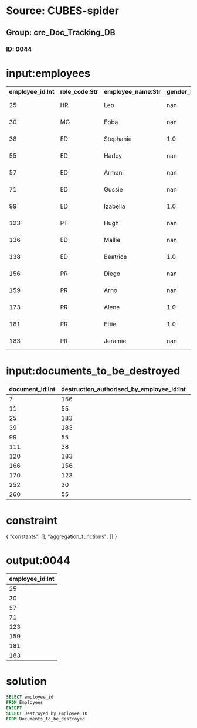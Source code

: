 # Source: CUBES-spider
## Group: cre_Doc_Tracking_DB
### ID: 0044

# input:employees

| employee_id:Int | role_code:Str | employee_name:Str | gender_mfu:Str | date_of_birth:Str | other_details:Str |
|---|---|---|---|---|---|
| 25 | HR | Leo | nan | 1973-02-15 17:16:00 | nan |
| 30 | MG | Ebba | nan | 1979-09-20 12:50:15 | nan |
| 38 | ED | Stephanie | 1.0 | 2012-03-30 23:02:28 | nan |
| 55 | ED | Harley | nan | 1972-02-18 11:53:30 | nan |
| 57 | ED | Armani | nan | 1988-12-08 06:13:33 | nan |
| 71 | ED | Gussie | nan | 1973-04-04 21:41:22 | nan |
| 99 | ED | Izabella | 1.0 | 1977-07-04 16:25:21 | nan |
| 123 | PT | Hugh | nan | 2010-03-15 00:17:13 | nan |
| 136 | ED | Mallie | nan | 1980-12-11 20:28:20 | nan |
| 138 | ED | Beatrice | 1.0 | 2013-04-02 23:55:48 | nan |
| 156 | PR | Diego | nan | 1998-05-30 12:54:10 | nan |
| 159 | PR | Arno | nan | 2010-06-10 20:36:34 | nan |
| 173 | PR | Alene | 1.0 | 1980-10-14 12:23:10 | nan |
| 181 | PR | Ettie | 1.0 | 1988-08-03 00:11:14 | nan |
| 183 | PR | Jeramie | nan | 1993-08-21 05:22:10 | nan |

# input:documents_to_be_destroyed

| document_id:Int | destruction_authorised_by_employee_id:Int | destroyed_by_employee_id:Int | planned_destruction_date:Str | actual_destruction_date:Str | other_details:Str |
|---|---|---|---|---|---|
| 7 | 156 | 138 | 1988-02-01 14:41:52 | 2017-01-06 23:17:22 | nan |
| 11 | 55 | 173 | 2010-11-26 19:22:50 | 1986-10-14 17:53:39 | nan |
| 25 | 183 | 156 | 2009-08-18 03:29:08 | 1995-01-01 03:52:11 | nan |
| 39 | 183 | 136 | 1976-06-15 03:40:06 | 2009-08-18 03:29:08 | nan |
| 99 | 55 | 99 | 2017-01-06 23:17:22 | 1986-10-14 17:53:39 | nan |
| 111 | 38 | 173 | 1972-03-31 09:47:22 | 2009-08-18 03:29:08 | nan |
| 120 | 183 | 173 | 1972-03-31 09:47:22 | 1995-01-01 03:52:11 | nan |
| 166 | 156 | 38 | 1987-11-05 06:11:22 | 2012-07-03 09:48:46 | nan |
| 170 | 123 | 136 | 2017-01-06 23:17:22 | 1988-02-01 14:41:52 | nan |
| 252 | 30 | 55 | 1972-03-31 09:47:22 | 1985-05-13 12:19:43 | nan |
| 260 | 55 | 99 | 2017-01-06 23:17:22 | 2017-01-06 23:17:22 | nan |

# constraint

{
  "constants": [],
  "aggregation_functions": []
}

# output:0044

| employee_id:Int |
|---|
| 25 |
| 30 |
| 57 |
| 71 |
| 123 |
| 159 |
| 181 |
| 183 |

# solution

```sql
SELECT employee_id
FROM Employees
EXCEPT
SELECT Destroyed_by_Employee_ID
FROM Documents_to_be_destroyed
```
